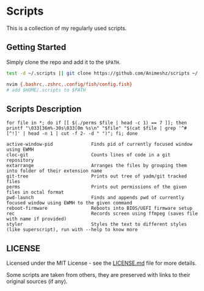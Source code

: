 # Scripts

This is a collection of my regularly used scripts.


## Getting Started

Simply clone the repo and add it to the `$PATH`.

```bash
test -d ~/.scripts || git clone https://github.com/Animeshz/scripts ~/.scripts

nvim {.bashrc,.zshrc,.config/fish/config.fish}
# add $HOME/.scripts to $PATH
```


## Scripts Description

`for file in *; do if [[ $(./perms $file | head -c 1) == 7 ]]; then printf "\033[36m%-30s\033[0m %s\n" "$file" "$(cat $file | grep '^#[^!]' | head -n 1 | cut -f 2- -d " ")"; fi; done`

```
active-window-pid              Finds pid of currently focused window using EWMH
cloc-git                       Counts lines of code in a git repository
extarrange                     Arranges the files by grouping them into folder of their extension name
git-tree                       Prints out tree of yadm/git tracked files
perms                          Prints out permissions of the given files in octal format
pwd-launch                     Finds and appends pwd of currently focused window using EWMH to the given command
reboot-firmware                Reboots into BIOS/UEFI firmware setup
rec                            Records screen using ffmpeg (saves file with name if provided)
styler                         Styles the text to different styles (like superscript), run with --help to know more
```


## LICENSE

Licensed under the MIT License - see the [LICENSE.md](https://github.com/Animeshz/scripts/blob/main/LICENSE) file for more details.

Some scripts are taken from others, they are preserved with links to their original sources (if any).
